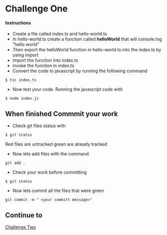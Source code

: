 # Challenge One

#### Instructions
* Create a file called index.ts and hello-world.ts
* In hello-world.ts create a function called **helloWorld** that will console.log "hello world"
* Then export the helloWorld function in hello-world.ts into the index.ts by using import
* import the function into index.ts
* invoke the function in index.ts
* Convert the code to javascript by running the following command
```
$ tsc index.ts
```
* Now test your code. Running the javascript code with
```
$ node index.js
```

## When finished Commmit your work
* Check git files status with
``` 
$ git status
````
Red files are untracked green are already tracked

* Now lets add files with the command 
```
git add .
````
* Check your work before committing
```
$ git status
```
* Now lets commit all the files that were green 
``` 
git commit -m " <your committ message>"
```
## Continue to
[Challenge Two](https://github.com/SoftStackFactory/typescript-imports/tree/master/challenge-two)
